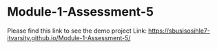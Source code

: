 # Module-1-Assessment-5
Please find this link to see the demo project Link: https://sbusisosihle7-itvarsity.github.io/Module-1-Assessment-5/
